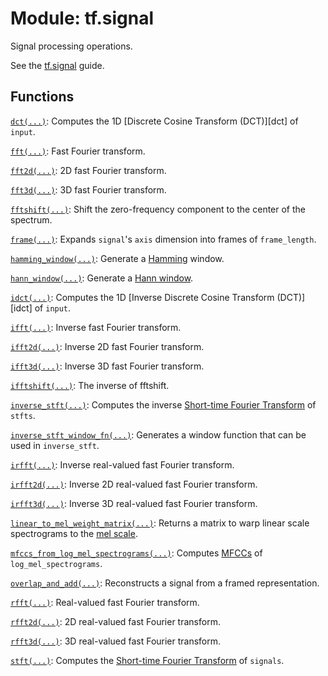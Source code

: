 <div itemscope itemtype="http://developers.google.com/ReferenceObject">
<meta itemprop="name" content="tf.signal" />
<meta itemprop="path" content="Stable" />
</div>

# Module: tf.signal

Signal processing operations.

<!-- Placeholder for "Used in" -->

See the [tf.signal](https://tensorflow.org/api_guides/python/contrib.signal)
guide.


[hamming]: https://en.wikipedia.org/wiki/Window_function#Hamming_window
[hann]: https://en.wikipedia.org/wiki/Window_function#Hann_window
[mel]: https://en.wikipedia.org/wiki/Mel_scale
[mfcc]: https://en.wikipedia.org/wiki/Mel-frequency_cepstrum
[stft]: https://en.wikipedia.org/wiki/Short-time_Fourier_transform

## Functions

[`dct(...)`](../tf/signal/dct.md): Computes the 1D [Discrete Cosine Transform (DCT)][dct] of `input`.

[`fft(...)`](../tf/signal/fft.md): Fast Fourier transform.

[`fft2d(...)`](../tf/signal/fft2d.md): 2D fast Fourier transform.

[`fft3d(...)`](../tf/signal/fft3d.md): 3D fast Fourier transform.

[`fftshift(...)`](../tf/signal/fftshift.md): Shift the zero-frequency component to the center of the spectrum.

[`frame(...)`](../tf/signal/frame.md): Expands `signal`'s `axis` dimension into frames of `frame_length`.

[`hamming_window(...)`](../tf/signal/hamming_window.md): Generate a [Hamming][hamming] window.

[`hann_window(...)`](../tf/signal/hann_window.md): Generate a [Hann window][hann].

[`idct(...)`](../tf/signal/idct.md): Computes the 1D [Inverse Discrete Cosine Transform (DCT)][idct] of `input`.

[`ifft(...)`](../tf/signal/ifft.md): Inverse fast Fourier transform.

[`ifft2d(...)`](../tf/signal/ifft2d.md): Inverse 2D fast Fourier transform.

[`ifft3d(...)`](../tf/signal/ifft3d.md): Inverse 3D fast Fourier transform.

[`ifftshift(...)`](../tf/signal/ifftshift.md): The inverse of fftshift.

[`inverse_stft(...)`](../tf/signal/inverse_stft.md): Computes the inverse [Short-time Fourier Transform][stft] of `stfts`.

[`inverse_stft_window_fn(...)`](../tf/signal/inverse_stft_window_fn.md): Generates a window function that can be used in `inverse_stft`.

[`irfft(...)`](../tf/signal/irfft.md): Inverse real-valued fast Fourier transform.

[`irfft2d(...)`](../tf/signal/irfft2d.md): Inverse 2D real-valued fast Fourier transform.

[`irfft3d(...)`](../tf/signal/irfft3d.md): Inverse 3D real-valued fast Fourier transform.

[`linear_to_mel_weight_matrix(...)`](../tf/signal/linear_to_mel_weight_matrix.md): Returns a matrix to warp linear scale spectrograms to the [mel scale][mel].

[`mfccs_from_log_mel_spectrograms(...)`](../tf/signal/mfccs_from_log_mel_spectrograms.md): Computes [MFCCs][mfcc] of `log_mel_spectrograms`.

[`overlap_and_add(...)`](../tf/signal/overlap_and_add.md): Reconstructs a signal from a framed representation.

[`rfft(...)`](../tf/signal/rfft.md): Real-valued fast Fourier transform.

[`rfft2d(...)`](../tf/signal/rfft2d.md): 2D real-valued fast Fourier transform.

[`rfft3d(...)`](../tf/signal/rfft3d.md): 3D real-valued fast Fourier transform.

[`stft(...)`](../tf/signal/stft.md): Computes the [Short-time Fourier Transform][stft] of `signals`.


